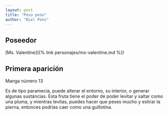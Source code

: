 ```yaml
---
layout: post
title: "Peso peso"
author: "Biel Pons"
---
```


## Poseedor

[Ms. Valentine]({% link personajes/ms-valentine.md %})

## Primera aparición

Manga número 13

 Es de tipo paramecia, puede alterar el entorno, su interior, o generar algunas sustáncias. Esta fruta tiene el poder de poder levitar y saltar como una pluma, y mientras levitas, puedes hacer que peses mucho y estirar la pierna, entonces podrías caer como una guillotina.
